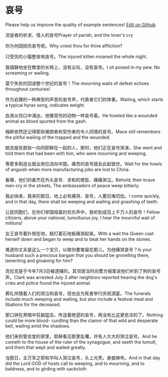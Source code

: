 # 哀号

Please help us improve the quality of example sentences! [Edit on Github](https://github.com/jiyushe/jiyu-example-sentence-source/blob/main/chinese/aihao.md)

<p><span class="chinese">流徙者的祈求、情人的哀号</span><span class="english">Prayer of pariah, and the lover's cry</span></p>

<p><span class="chinese">你为何因损伤哀号呢。</span><span class="english">Why criest thou for thine affliction?</span></p>

<p><span class="chinese">只受伤的小猫整夜地哀号。</span><span class="english">The injured kitten moaned the whole night.</span></p>

<p><span class="chinese">我镇静地坐在教堂的长椅上，没有尖叫，没有哀号。</span><span class="english">I sit poised in my pew. No screaming or wailing.</span></p>

<p><span class="chinese">莫宁失败的回波整个世纪的哀号！</span><span class="english">The mourning wails of defeat echoes throughout centuries!</span></p>

<p><span class="chinese">作为岩狸的一种典型的声音的哀号声，代表者它们的体重。</span><span class="english">Wailing, which starts a typical hyrax song, indicates weight.</span></p>

<p><span class="chinese">血液从伤口中涌出，他像受伤的动物一样哀号着。</span><span class="english">He howled like a wounded animal as blood spurted from the gash.</span></p>

<p><span class="chinese">梅斯依然还记得那些被困者和受伤者的令人同情的哀号。</span><span class="english">Mace still remembers the pitiful wailing of the trapped and the wounded.</span></p>

<p><span class="chinese">她去报告那些一向同耶稣在一起的人，那时，他们正在哀号哭涕。</span><span class="english">She went and told them that had been with him, who were mourning and weeping.</span></p>

<p><span class="chinese">等更多制造业就业岗位流向中国，痛苦的哀号就会此起彼伏。</span><span class="english">Wait for the howls of anguish when more manufacturing jobs are lost to China.</span></p>

<p><span class="chinese">看哪、他们的豪杰在外头哀号．求和的使臣、痛痛哭泣。</span><span class="english">Behold, their brave men cry in the streets, The ambassadors of peace weep bitterly.</span></p>

<p><span class="chinese">我必快来，我来的那日，地上必有痛哭、哀号，人要后悔切齿。</span><span class="english">I come quickly, and in that day, there shall be weeping and wailing and gnashing of teeth.</span></p>

<p><span class="chinese">公民同胞们，在你们举国喧嚣的欢乐声中，我听到成百上千万人的哀号！</span><span class="english">Fellow citizens, above your national, tumultuous joy, I hear the mournful wail of millions!</span></p>

<p><span class="chinese">女王哀号着扑倒在地，敲打着石地板痛哭起来。</span><span class="english">With a wail the Queen cast herself down and began to weep and to beat her hands on the stones.</span></p>

<p><span class="chinese">难道你丈夫是这么一个宝贝，以致你要匍匐在那儿，为他痛哭哀号？</span><span class="english">Is your husband such a precious bargain that you should be grovelling there, lamenting and groaning for him?</span></p>

<p><span class="chinese">克拉克是于今年7月3日被逮捕的，其邻居当时向警方报案说他们听到了狗的哀号声。</span><span class="english">Clark was arrested July 3 after neighbors reported hearing the dog's cries and police found the injured animal.</span></p>

<p><span class="chinese">葬礼伴随着人们的哭泣和哀号，但也会为死者举行庆祝酒宴。</span><span class="english">The funerals include much weeping and wailing, but also include a festival meal and libations for the deceased.</span></p>

<p><span class="chinese">那口钟在黑暗中狂敲猛击，传送着绝望的哀号，再没有比这更悲凉的了。</span><span class="english">Nothing could be more blood- curdling than the clamor of that wild and desperate bell, wailing amid the shadows.</span></p>

<p><span class="chinese">他们来到管会堂的家里，耶稣看见那里乱囔，并有人大大的哭泣哀号。</span><span class="english">And he cometh to the house of the ruler of the synagogue, and seeth the tumult, and them that wept and wailed greatly.</span></p>

<p><span class="chinese">当那日，主万军之耶和华叫人哭泣哀号，头上光秃，身披麻布。</span><span class="english">And in that day did the Lord GOD of hosts call to weeping, and to mourning, and to baldness, and to girding with sackcloth</span></p>

